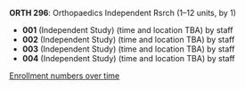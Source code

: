 **ORTH 296**: Orthopaedics Independent Rsrch (1–12 units, by 1)

- **001** (Independent Study) (time and location TBA) by staff
- **002** (Independent Study) (time and location TBA) by staff
- **003** (Independent Study) (time and location TBA) by staff
- **004** (Independent Study) (time and location TBA) by staff

[Enrollment numbers over time](./ORTH296.tsv)
